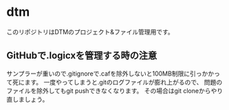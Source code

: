 # dtm

このリポジトリはDTMのプロジェクト&ファイル管理用です。

## GitHubで.logicxを管理する時の注意
サンプラーが重いので.gitignoreで.cafを除外しないと100MB制限に引っかかって死にます。
一度やってしまうと.gitのログファイルが膨れ上がるので、
問題のファイルを除外してもgit pushできなくなります。
その場合はgit cloneからやり直しましょう。
